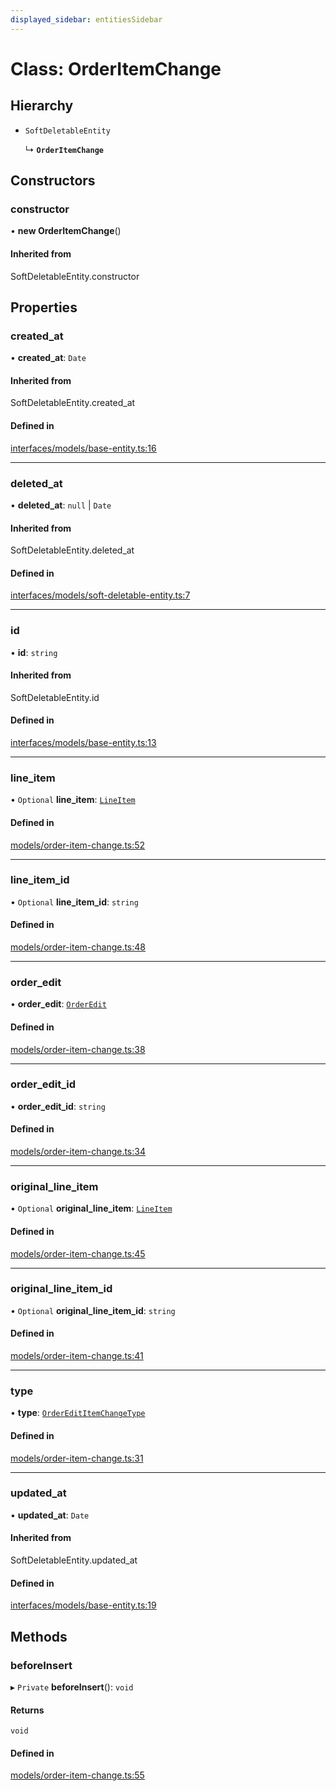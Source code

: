 ```yaml
---
displayed_sidebar: entitiesSidebar
---
```


# Class: OrderItemChange

## Hierarchy

- `SoftDeletableEntity`

  ↳ **`OrderItemChange`**

## Constructors

### constructor

• **new OrderItemChange**()

#### Inherited from

SoftDeletableEntity.constructor

## Properties

### created\_at

• **created\_at**: `Date`

#### Inherited from

SoftDeletableEntity.created\_at

#### Defined in

[interfaces/models/base-entity.ts:16](https://github.com/medusajs/medusa/blob/b38f73726/packages/medusa/src/interfaces/models/base-entity.ts#L16)

___

### deleted\_at

• **deleted\_at**: ``null`` \| `Date`

#### Inherited from

SoftDeletableEntity.deleted\_at

#### Defined in

[interfaces/models/soft-deletable-entity.ts:7](https://github.com/medusajs/medusa/blob/b38f73726/packages/medusa/src/interfaces/models/soft-deletable-entity.ts#L7)

___

### id

• **id**: `string`

#### Inherited from

SoftDeletableEntity.id

#### Defined in

[interfaces/models/base-entity.ts:13](https://github.com/medusajs/medusa/blob/b38f73726/packages/medusa/src/interfaces/models/base-entity.ts#L13)

___

### line\_item

• `Optional` **line\_item**: [`LineItem`](LineItem.md)

#### Defined in

[models/order-item-change.ts:52](https://github.com/medusajs/medusa/blob/b38f73726/packages/medusa/src/models/order-item-change.ts#L52)

___

### line\_item\_id

• `Optional` **line\_item\_id**: `string`

#### Defined in

[models/order-item-change.ts:48](https://github.com/medusajs/medusa/blob/b38f73726/packages/medusa/src/models/order-item-change.ts#L48)

___

### order\_edit

• **order\_edit**: [`OrderEdit`](OrderEdit.md)

#### Defined in

[models/order-item-change.ts:38](https://github.com/medusajs/medusa/blob/b38f73726/packages/medusa/src/models/order-item-change.ts#L38)

___

### order\_edit\_id

• **order\_edit\_id**: `string`

#### Defined in

[models/order-item-change.ts:34](https://github.com/medusajs/medusa/blob/b38f73726/packages/medusa/src/models/order-item-change.ts#L34)

___

### original\_line\_item

• `Optional` **original\_line\_item**: [`LineItem`](LineItem.md)

#### Defined in

[models/order-item-change.ts:45](https://github.com/medusajs/medusa/blob/b38f73726/packages/medusa/src/models/order-item-change.ts#L45)

___

### original\_line\_item\_id

• `Optional` **original\_line\_item\_id**: `string`

#### Defined in

[models/order-item-change.ts:41](https://github.com/medusajs/medusa/blob/b38f73726/packages/medusa/src/models/order-item-change.ts#L41)

___

### type

• **type**: [`OrderEditItemChangeType`](../enums/OrderEditItemChangeType.md)

#### Defined in

[models/order-item-change.ts:31](https://github.com/medusajs/medusa/blob/b38f73726/packages/medusa/src/models/order-item-change.ts#L31)

___

### updated\_at

• **updated\_at**: `Date`

#### Inherited from

SoftDeletableEntity.updated\_at

#### Defined in

[interfaces/models/base-entity.ts:19](https://github.com/medusajs/medusa/blob/b38f73726/packages/medusa/src/interfaces/models/base-entity.ts#L19)

## Methods

### beforeInsert

▸ `Private` **beforeInsert**(): `void`

#### Returns

`void`

#### Defined in

[models/order-item-change.ts:55](https://github.com/medusajs/medusa/blob/b38f73726/packages/medusa/src/models/order-item-change.ts#L55)
